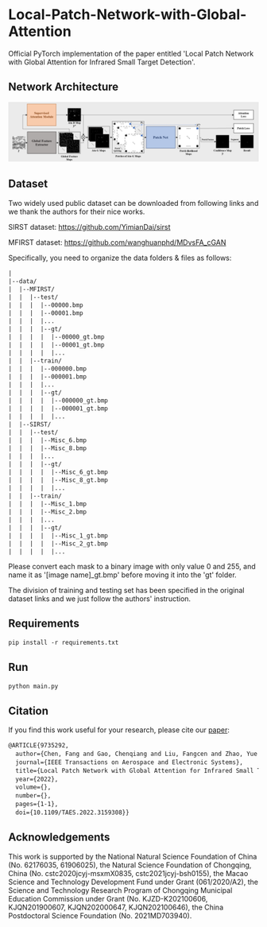 # Local-Patch-Network-with-Global-Attention
Official PyTorch implementation of the paper entitled 'Local Patch Network with Global Attention for Infrared Small Target Detection'.

## Network Architecture

![](./figures/network_architecture.jpg)

## Dataset

Two widely used public dataset can be downloaded from following links and we thank the authors for their nice works.

SIRST dataset: https://github.com/YimianDai/sirst

MFIRST dataset: https://github.com/wanghuanphd/MDvsFA_cGAN

Specifically, you need to organize the data folders & files as follows:

``` shell
|
|--data/
|  |--MFIRST/
|  |  |--test/
|  |  |  |--00000.bmp
|  |  |  |--00001.bmp
|  |  |  |...
|  |  |  |--gt/
|  |  |  |  |--00000_gt.bmp
|  |  |  |  |--00001_gt.bmp
|  |  |  |  |...
|  |  |--train/
|  |  |  |--000000.bmp
|  |  |  |--000001.bmp
|  |  |  |...
|  |  |  |--gt/
|  |  |  |  |--000000_gt.bmp
|  |  |  |  |--000001_gt.bmp
|  |  |  |  |...
|  |--SIRST/
|  |  |--test/
|  |  |  |--Misc_6.bmp
|  |  |  |--Misc_8.bmp
|  |  |  |...
|  |  |  |--gt/
|  |  |  |  |--Misc_6_gt.bmp
|  |  |  |  |--Misc_8_gt.bmp
|  |  |  |  |...
|  |  |--train/
|  |  |  |--Misc_1.bmp
|  |  |  |--Misc_2.bmp
|  |  |  |...
|  |  |  |--gt/
|  |  |  |  |--Misc_1_gt.bmp
|  |  |  |  |--Misc_2_gt.bmp
|  |  |  |  |...
```

Please convert each mask to a binary image with only value 0 and 255, and name it as '[image name]_gt.bmp' before moving it into the 'gt' folder.

The division of training and testing set has been specified in the original dataset links and we just follow the authors' instruction.

## Requirements

``` shell
pip install -r requirements.txt
```

## Run

```shell
python main.py
```

## Citation

If you find this work useful for your research, please cite our [paper](https://ieeexplore.ieee.org/document/9735292):

```latex
@ARTICLE{9735292,
  author={Chen, Fang and Gao, Chenqiang and Liu, Fangcen and Zhao, Yue and Zhou, Yuxi and Meng, Deyu and Zuo, Wangmeng},
  journal={IEEE Transactions on Aerospace and Electronic Systems}, 
  title={Local Patch Network with Global Attention for Infrared Small Target Detection}, 
  year={2022},
  volume={},
  number={},
  pages={1-1},
  doi={10.1109/TAES.2022.3159308}}
```

## Acknowledgements

This work is supported by the National Natural Science Foundation  of China (No. 62176035, 61906025), the Natural Science Foundation of Chongqing, China (No. cstc2020jcyj-msxmX0835, cstc2021jcyj-bsh0155),  the Macao Science and Technology Development Fund under Grant (061/2020/A2), the Science and Technology Research Program of Chongqing Municipal Education Commission under Grant (No. KJZD-K202100606, KJQN201900607, KJQN202000647, KJQN202100646), the China Postdoctoral Science Foundation (No. 2021MD703940).
